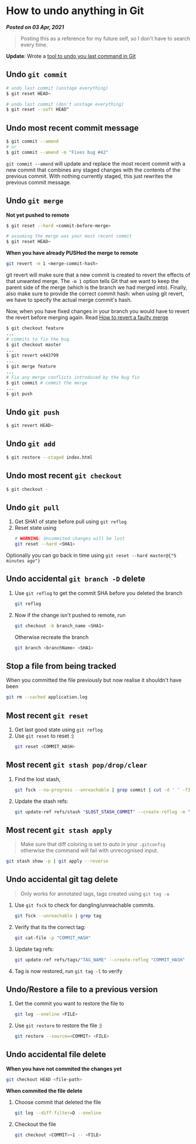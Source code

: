 # How to undo anything in Git
**_Posted on 03 Apr, 2021_** 

> Posting this as a reference for my future self, so I don't have to search every time.

**Update**: Wrote a [tool to undo you last command in Git](https://github.com/Bhupesh-V/ugit)


## Undo `git commit`
```bash
# undo last commit (unstage everything)
$ git reset HEAD~

# undo last commit (don't unstage everything)
$ git reset --soft HEAD^
```

## Undo most recent commit message
```bash
$ git commit --amend
# or
$ git commit --amend -m "Fixes bug #42"
```
`git commit --amend` will update and replace the most recent commit with a new commit that combines any staged changes with the contents of the previous commit. With nothing currently staged, this just rewrites the previous commit message.

## Undo `git merge`

**Not yet pushed to remote**
```bash
$ git reset --hard <commit-before-merge>

# assuming the merge was your most recent commit
$ git reset HEAD~
```

**When you have already PUSHed the merge to remote**
```bash
git revert -m 1 <merge-commit-hash>
```
git revert will make sure that a new commit is created to revert the effects of that unwanted merge. The `-m 1` option tells Git that we want to keep the parent side of the merge (which is the branch we had merged into).
Finally, also make sure to provide the correct commit hash: when using git revert, we have to specify the actual merge commit's hash.

Now, when you have fixed changes in your branch you would have to revert the revert before merging again. Read [How to revert a faulty merge](https://github.com/git/git/blob/master/Documentation/howto/revert-a-faulty-merge.txt)

```bash
$ git checkout feature
...
# commits to fix the bug.
$ git checkout master
...
$ git revert e443799
...
$ git merge feature
...
# Fix any merge conflicts introduced by the bug fix
$ git commit # commit the merge
...
$ git push
```

## Undo `git push`
```bash
$ git revert HEAD~
```

## Undo `git add`
```bash
$ git restore --staged index.html
```

## Undo most recent `git checkout`
```bash
$ git checkout -
```

## Undo `git pull`
1. Get SHA1 of state before pull using `git reflog`
2. Reset state using
   ```bash
   # WARNING: Uncommited changes will be lost
   git reset --hard <SHA1>
   ```

Optionally you can go back in time using `git reset --hard master@{"5 minutes ago"}`

## Undo accidental `git branch -D` delete

1. Use `git reflog` to get the commit SHA before you deleted the branch
   ```bash
   git reflog
   ```
2. Now if the change isn't pushed to remote, run
   ```bash
   git checkout -b branch_name <SHA1>
   ```
   Otherwise recreate the branch
   ```bash
   git branch <branchName> <SHA1>
   ```

## Stop a file from being tracked

When you committed the file previously but now realise it shouldn't have been
```bash
git rm --cached application.log
```

## Most recent `git reset` 
1. Get last good state using `git reflog`
2. Use `git reset` to reset :)
   ```bash
   git reset <COMMIT_HASH>
   ```

## Most recent `git stash pop/drop/clear` 

1. Find the lost stash,
   ```bash
   git fsck --no-progress --unreachable | grep commit | cut -d ' ' -f3 | xargs git log --oneline --merges --no-walk
   ```
2. Update the stash refs:
   ```bash
   git update-ref refs/stash "$LOST_STASH_COMMIT" --create-reflog -m "my recovered stash"
   ```

## Most recent `git stash apply`

> Make sure that diff coloring is set to _auto_ in your `.gitconfig` otherwise the command will fail with unrecognised input.

```bash
git stash show -p | git apply --reverse
```

<!-- ## Undo create `git tag` (rename a tag) -->
<!-- https://stackoverflow.com/questions/1028649/how-do-you-rename-a-git-tag -->

<!-- ## Undo `git rebase` -->
<!-- https://krishansubudhi.github.io/git/2020/01/20/git-rebase-undo.html -->
<!-- https://medium.com/@shreyaWhiz/how-to-undo-a-mistaken-git-rebase-life-saver-2977ff0a0602 -->

## Undo accidental git tag delete 

> Only works for annotated tags, tags created using `git tag -a`
<!-- https://dzone.com/articles/git-tip-restore-deleted-tag -->

1. Use `git fsck` to check for dangling/unreachable commits.
   ```bash
   git fsck --unreachable | grep tag
   ```
2. Verify that its the correct tag:
   ```bash
   git cat-file -p "COMMIT_HASH"
   ```
3. Update tag refs:
   ```bash
   git update-ref refs/tags/"TAG_NAME" --create-reflog "COMMIT_HASH"
   ```
4. Tag is now restored, run `git tag -l` to verify

## Undo/Restore a file to a previous version

1. Get the commit you want to restore the file to
   ```bash
   git log --oneline <FILE>
   ```

2. Use `git restore` to restore the file :)
   ```bash
   git restore --source=<COMMIT> <FILE>
   ```

## Undo accidental file delete

**When you have not commited the changes yet**
```bash
git checkout HEAD <file-path>
```

**When commited the file delete**
1. Choose commit that deleted the file
   ```bash
   git log --diff-filter=D --oneline
   ```
2. Checkout the file
   ```bash
   git checkout <COMMIT>~1 -- <FILE>
   ```

